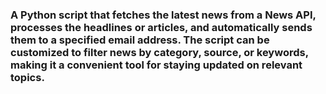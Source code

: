 ### A Python script that fetches the latest news from a News API, processes the headlines or articles, and automatically sends them to a specified email address. The script can be customized to filter news by category, source, or keywords, making it a convenient tool for staying updated on relevant topics.
